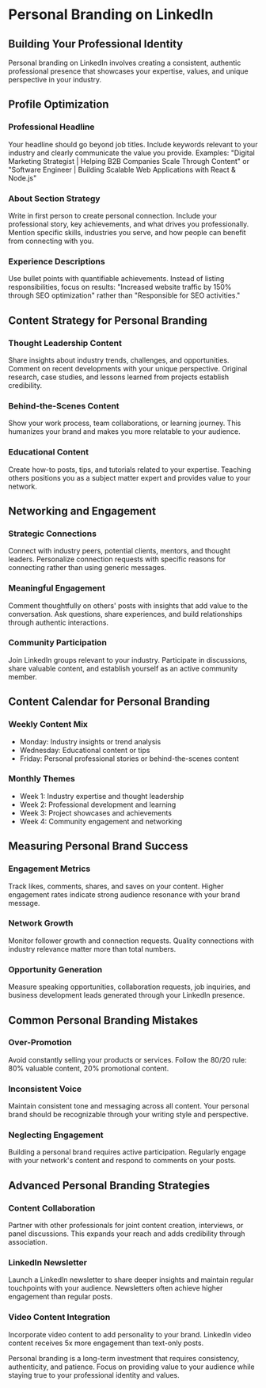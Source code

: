 # Personal Branding on LinkedIn

## Building Your Professional Identity

Personal branding on LinkedIn involves creating a consistent, authentic professional presence that showcases your expertise, values, and unique perspective in your industry.

## Profile Optimization

### Professional Headline
Your headline should go beyond job titles. Include keywords relevant to your industry and clearly communicate the value you provide. Examples: "Digital Marketing Strategist | Helping B2B Companies Scale Through Content" or "Software Engineer | Building Scalable Web Applications with React & Node.js"

### About Section Strategy
Write in first person to create personal connection. Include your professional story, key achievements, and what drives you professionally. Mention specific skills, industries you serve, and how people can benefit from connecting with you.

### Experience Descriptions
Use bullet points with quantifiable achievements. Instead of listing responsibilities, focus on results: "Increased website traffic by 150% through SEO optimization" rather than "Responsible for SEO activities."

## Content Strategy for Personal Branding

### Thought Leadership Content
Share insights about industry trends, challenges, and opportunities. Comment on recent developments with your unique perspective. Original research, case studies, and lessons learned from projects establish credibility.

### Behind-the-Scenes Content
Show your work process, team collaborations, or learning journey. This humanizes your brand and makes you more relatable to your audience.

### Educational Content
Create how-to posts, tips, and tutorials related to your expertise. Teaching others positions you as a subject matter expert and provides value to your network.

## Networking and Engagement

### Strategic Connections
Connect with industry peers, potential clients, mentors, and thought leaders. Personalize connection requests with specific reasons for connecting rather than using generic messages.

### Meaningful Engagement
Comment thoughtfully on others' posts with insights that add value to the conversation. Ask questions, share experiences, and build relationships through authentic interactions.

### Community Participation
Join LinkedIn groups relevant to your industry. Participate in discussions, share valuable content, and establish yourself as an active community member.

## Content Calendar for Personal Branding

### Weekly Content Mix
- Monday: Industry insights or trend analysis
- Wednesday: Educational content or tips
- Friday: Personal professional stories or behind-the-scenes content

### Monthly Themes
- Week 1: Industry expertise and thought leadership
- Week 2: Professional development and learning
- Week 3: Project showcases and achievements
- Week 4: Community engagement and networking

## Measuring Personal Brand Success

### Engagement Metrics
Track likes, comments, shares, and saves on your content. Higher engagement rates indicate strong audience resonance with your brand message.

### Network Growth
Monitor follower growth and connection requests. Quality connections with industry relevance matter more than total numbers.

### Opportunity Generation
Measure speaking opportunities, collaboration requests, job inquiries, and business development leads generated through your LinkedIn presence.

## Common Personal Branding Mistakes

### Over-Promotion
Avoid constantly selling your products or services. Follow the 80/20 rule: 80% valuable content, 20% promotional content.

### Inconsistent Voice
Maintain consistent tone and messaging across all content. Your personal brand should be recognizable through your writing style and perspective.

### Neglecting Engagement
Building a personal brand requires active participation. Regularly engage with your network's content and respond to comments on your posts.

## Advanced Personal Branding Strategies

### Content Collaboration
Partner with other professionals for joint content creation, interviews, or panel discussions. This expands your reach and adds credibility through association.

### LinkedIn Newsletter
Launch a LinkedIn newsletter to share deeper insights and maintain regular touchpoints with your audience. Newsletters often achieve higher engagement than regular posts.

### Video Content Integration
Incorporate video content to add personality to your brand. LinkedIn video content receives 5x more engagement than text-only posts.

Personal branding is a long-term investment that requires consistency, authenticity, and patience. Focus on providing value to your audience while staying true to your professional identity and values.